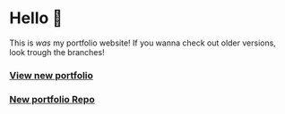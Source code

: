 # Hello 👋

This is *was* my portfolio website! If you wanna check out older versions, look
trough the branches!

### [View new portfolio](https://davidpescariu.com/)
### [New portfolio Repo](https://github.com/davidp-ro/portfolio)
